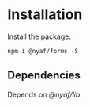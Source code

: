 # Installation

Install the package:

~~~
npm i @nyaf/forms -S
~~~

## Dependencies

Depends on *@nyaf/lib*.


